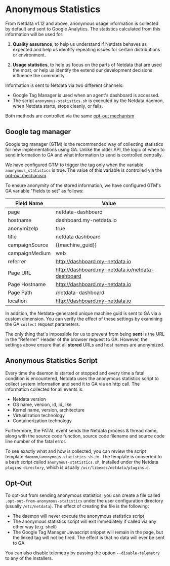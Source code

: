 # Anonymous Statistics

From Netdata v1.12 and above, anonymous usage information is collected by default and sent to Google Analytics. 
The statistics calculated from this information will be used for:

1. **Quality assurance**, to help us understand if Netdata behaves as expected and help us identify repeating issues for certain distributions or environment.

2. **Usage statistics**, to help us focus on the parts of Netdata that are used the most, or help us identify the extend our development decisions influence the community.

Information is sent to Netdata via two different channels:
- Google Tag Manager is used when an agent's dashboard is accessed.
- The script `anonymous-statistics.sh` is executed by the Netdata daemon, when Netdata starts, stops cleanly, or fails.

Both methods are controlled via the same [opt-out mechanism](#opt-out)

## Google tag manager

Google tag manager (GTM) is the recommended way of collecting statistics for new implementations using GA. Unlike the older API, the logic of when to send information to GA and what information to send is controlled centrally.

We have configured GTM to trigger the tag only when the variable `anonymous_statistics` is true. The value of this variable is controlled via the [opt-out mechanism](#opt-out).

To ensure anonymity of the stored information, we have configured GTM's GA variable "Fields to set" as follows: 

|Field Name|Value
|---|---
|page|netdata-dashboard
|hostname|dashboard.my-netdata.io
|anonymizeIp|true
|title|netdata dashboard
|campaignSource|{{machine_guid}}
|campaignMedium|web
|referrer|http://dashboard.my-netdata.io
|Page URL|http://dashboard.my-netdata.io/netdata-dashboard
|Page Hostname|http://dashboard.my-netdata.io
|Page Path|/netdata-dashboard
|location|http://dashboard.my-netdata.io

In addition, the Netdata-generated unique machine guid is sent to GA via a custom dimension.
You can verify the effect of these settings by examining the GA `collect` request parameters.

The only thing that's impossible for us to prevent from being **sent** is the URL in the "Referrer" Header of the browser request to GA. However, the settings above ensure that all **stored** URLs and host names are anonymized.

## Anonymous Statistics Script

Every time the daemon is started or stopped and every time a fatal condition is encountered, Netdata uses the anonymous statistics script to collect system information and send it to GA via an http call. The information collected for all events is:
 - Netdata version
 - OS name, version, id, id_like
 - Kernel name, version, architecture
 - Virtualization technology 
 - Containerization technology 

Furthermore, the FATAL event sends the Netdata process & thread name, along with the source code function, source code filename and source code line number of the fatal error.
 
To see exactly what and how is collected, you can review the script template `daemon/anonymous-statistics.sh.in`. The template is converted to a bash script called `anonymous-statistics.sh`, installed under the Netdata `plugins directory`, which is usually `/usr/libexec/netdata/plugins.d`. 

## Opt-Out

To opt-out from sending anonymous statistics, you can create a file called `.opt-out-from-anonymous-statistics` under the user configuration directory (usually `/etc/netdata`). The effect of creating the file is the following:
 - The daemon will never execute the anonymous statistics script
 - The anonymous statistics script will exit immediately if called via any other way (e.g. shell)
 - The Google Tag Manager Javascript snippet will remain in the page, but the linked tag will not be fired. The effect is that no data will ever be sent to GA. 

You can also disable telemetry by passing the option `--disable-telemetry` to any of the installers.
